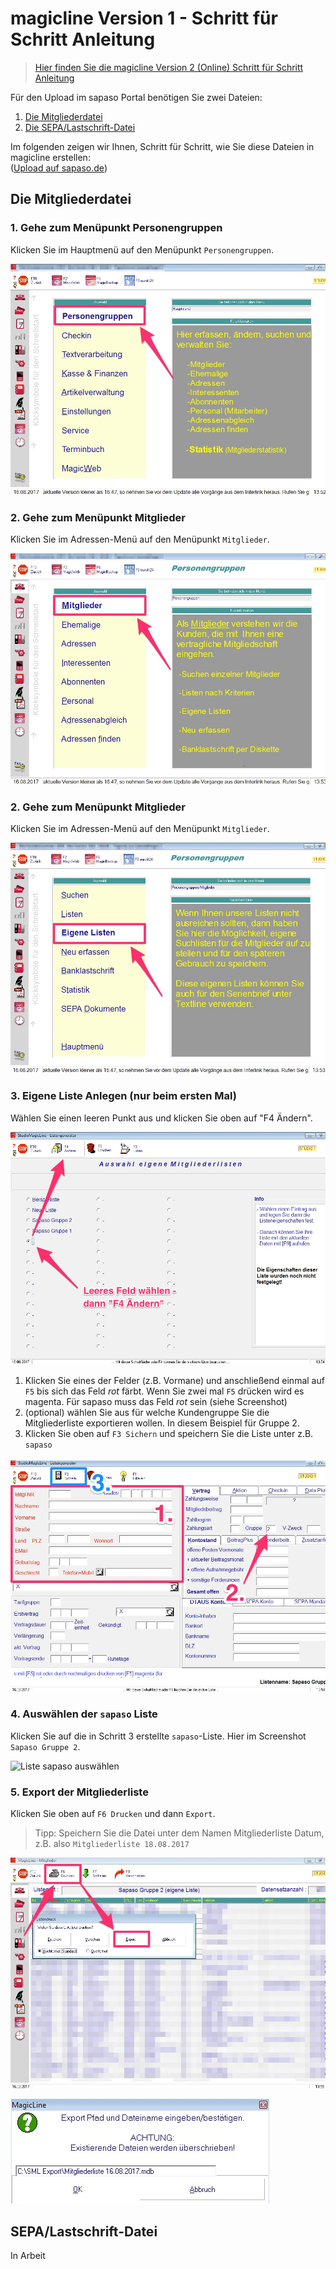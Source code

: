 # magicline Version 1 - Schritt für Schritt Anleitung

> [Hier finden Sie die magicline Version 2 (Online) Schritt für Schritt Anleitung](/magicline/v2-schritt-fuer-schritt-anleitung)

Für den Upload im sapaso Portal benötigen Sie zwei Dateien:

1. [Die Mitgliederdatei](#die-mitgliederdatei)
2. [Die SEPA/Lastschrift-Datei](#sepalastschrift-datei)

Im folgenden zeigen wir Ihnen, Schritt für Schritt, wie Sie diese Dateien in magicline erstellen:  
([Upload auf sapaso.de](upload-im-portal))

## Die Mitgliederdatei

### 1. Gehe zum Menüpunkt Personengruppen

Klicken Sie im Hauptmenü auf den Menüpunkt `Personengruppen`.

![Menü-Punkt Personengruppen auswählen](anleitung/_media/magicline-v1-desktop/mitgliederliste/1-personengruppen.jpg "Menü-Punkt Personengruppen auswählen")

### 2. Gehe zum Menüpunkt Mitglieder

Klicken Sie im Adressen-Menü auf den Menüpunkt `Mitglieder`.

![Menü-Punkt Mitglieder auswählen](anleitung/_media/magicline-v1-desktop/mitgliederliste/2-mitglieder.jpg "Menü-Punkt Mitglieder auswählen")

### 2. Gehe zum Menüpunkt Mitglieder

Klicken Sie im Adressen-Menü auf den Menüpunkt `Mitglieder`.

![Menü-Punkt Eigene Liste auswählen](anleitung/_media/magicline-v1-desktop/mitgliederliste/3-eigene-liste.jpg "Menü-Punkt Eigene Liste auswählen")

### 3. Eigene Liste Anlegen (nur beim ersten Mal)

Wählen Sie einen leeren Punkt aus und klicken Sie oben auf "F4 Ändern".

![Leeres Feld und Ändern auswählen](anleitung/_media/magicline-v1-desktop/mitgliederliste/4-leeres-feld-plus-aendern.jpg "Leeres Feld und Ändern auswählen")

  1. Klicken Sie eines der Felder (z.B. Vormane) und anschließend einmal auf `F5` bis sich das Feld *rot* färbt.
  Wenn Sie zwei mal `F5` drücken wird es magenta. Für sapaso muss das Feld *rot* sein (siehe Screenshot)
  2. (optional) wählen Sie aus für welche Kundengruppe Sie die Mitgliederliste exportieren wollen.
  In diesem Beispiel für Gruppe 2.
  3. Klicken Sie oben auf `F3 Sichern` und speichern Sie die Liste unter z.B. `sapaso`

![Felder auswählen](anleitung/_media/magicline-v1-desktop/mitgliederliste/5-gruppe-anlegen.jpg "Felder auswählen")

### 4. Auswählen der `sapaso` Liste

Klicken Sie auf die in Schritt 3 erstellte `sapaso`-Liste. Hier im Screenshot `Sapaso Gruppe 2`.

![Liste sapaso auswählen](anleitung/_media/magicline-v1-desktop/mitgliederliste/6-liste-auswählen.jpg "Liste sapaso auswählen")

### 5. Export der Mitgliederliste

Klicken Sie oben auf `F6 Drucken` und dann `Export`.

> Tipp: Speichern Sie die Datei unter dem Namen Mitgliederliste Datum, z.B. also `Mitgliederliste 18.08.2017`

![Exportieren Sie die Daten](anleitung/_media/magicline-v1-desktop/mitgliederliste/7-daten-exportieren.jpg "Exportieren Sie die Daten")

![Speichern der Daten unter Mitgliederliste und Datum](anleitung/_media/magicline-v1-desktop/mitgliederliste/8-speichern-unter-mitgliederliste-und-datum.jpg "Speichern der Daten unter Mitgliederliste + Datum")

## SEPA/Lastschrift-Datei

In Arbeit
